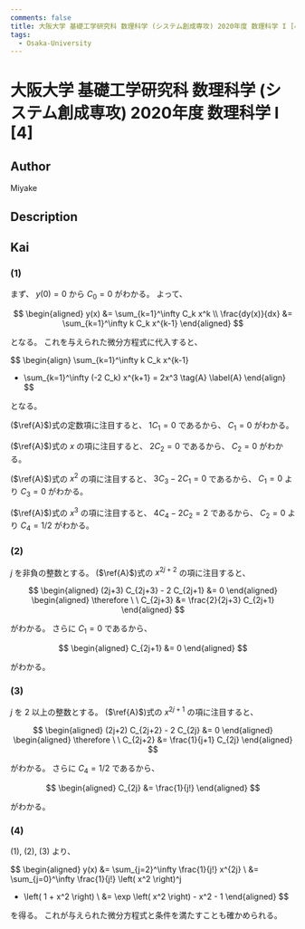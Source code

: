 ```yaml
---
comments: false
title: 大阪大学 基礎工学研究科 数理科学 (システム創成専攻) 2020年度 数理科学 I [4]
tags:
  - Osaka-University
---
```

# 大阪大学 基礎工学研究科 数理科学 (システム創成専攻) 2020年度 数理科学 I \[4\]

## **Author**
Miyake

## **Description**

## **Kai**
### (1)
まず、 $y(0)=0$ から $C_0=0$ がわかる。
よって、

$$
  \begin{aligned}
  y(x) &= \sum_{k=1}^\infty C_k x^k
  \\
  \frac{dy(x)}{dx} &= \sum_{k=1}^\infty k C_k x^{k-1}
  \end{aligned}
$$

となる。
これを与えられた微分方程式に代入すると、

$$
  \begin{align}
  \sum_{k=1}^\infty k C_k x^{k-1}
  + \sum_{k=1}^\infty (-2 C_k) x^{k+1}
  = 2x^3
  \tag{A} \label{A}
  \end{align}
$$

となる。

($\ref{A}$)式の定数項に注目すると、 $1 C_1 = 0$ であるから、
$C_1=0$ がわかる。

($\ref{A}$)式の $x$ の項に注目すると、 $2C_2=0$ であるから、
$C_2=0$ がわかる。

($\ref{A}$)式の $x^2$ の項に注目すると、 $3C_3-2C_1=0$ であるから、
$C_1=0$ より $C_3=0$ がわかる。

($\ref{A}$)式の $x^3$ の項に注目すると、 $4C_4-2C_2=2$ であるから、
$C_2=0$ より $C_4=1/2$ がわかる。

### (2)
$j$ を非負の整数とする。
($\ref{A}$)式の $x^{2j+2}$ の項に注目すると、

$$
  \begin{aligned}
  (2j+3) C_{2j+3} - 2 C_{2j+1} &= 0
  \end{aligned}
  \begin{aligned}
  \therefore \ \ 
  C_{2j+3} &= \frac{2}{2j+3} C_{2j+1}
  \end{aligned}
$$

がわかる。
さらに $C_1=0$ であるから、

$$
  \begin{aligned}
  C_{2j+1} &= 0
  \end{aligned}
$$

がわかる。

### (3)
$j$ を $2$ 以上の整数とする。
($\ref{A}$)式の $x^{2j+1}$ の項に注目すると、

$$
  \begin{aligned}
  (2j+2) C_{2j+2} - 2 C_{2j} &= 0
  \end{aligned}
  \begin{aligned}
  \therefore \ \ 
  C_{2j+2} &= \frac{1}{j+1} C_{2j}
  \end{aligned}
$$

がわかる。
さらに $C_4=1/2$ であるから、

$$
  \begin{aligned}
  C_{2j} &= \frac{1}{j!}
  \end{aligned}
$$

がわかる。

### (4)
(1), (2), (3) より、

$$
  \begin{aligned}
  y(x)
  &=
  \sum_{j=2}^\infty \frac{1}{j!} x^{2j}
  \\
  &=
  \sum_{j=0}^\infty \frac{1}{j!} \left( x^2 \right)^j
  - \left( 1 + x^2 \right)
  \\
  &=
  \exp \left( x^2 \right) - x^2 - 1
  \end{aligned}
$$

を得る。
これが与えられた微分方程式と条件を満たすことも確かめられる。